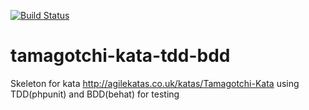 [![Build Status](https://travis-ci.org/Jonatanmdez/tamagotchi-kata-tdd-bdd.svg?branch=master)](https://travis-ci.org/Jonatanmdez/tamagotchi-kata-tdd-bdd)

# tamagotchi-kata-tdd-bdd

Skeleton for kata http://agilekatas.co.uk/katas/Tamagotchi-Kata using TDD(phpunit) and BDD(behat) for testing